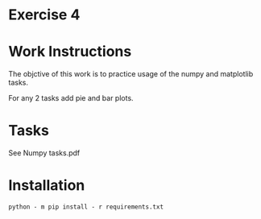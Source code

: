 # Exercise 4

# Work Instructions

The objctive of this work is to practice usage of the numpy and matplotlib tasks. 

For any 2 tasks add pie and bar plots. 

# Tasks

See Numpy tasks.pdf

# Installation

`python - m pip install - r requirements.txt`

